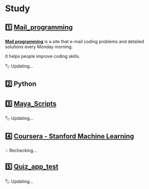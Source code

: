 # Study

## :one: [Mail_programming](https://github.com/lisy0123/Study/blob/master/Mail_programming)

**[Mail programming](https://mailprogramming.com/)** is a site that e-mail coding problems and detailed solutions every Monday morning. 

It helps people improve coding skills.

:label:  Updating...

## :two: Python

## :three: [Maya_Scripts](https://github.com/lisy0123/Maya_Scripts)

:label:  Updating...

## :four: [Coursera - Stanford Machine Learning](https://github.com/lisy0123/Coursera_Stanford_Machine_Learning)

:bulb: Rechecking...

## :five: [Quiz_app_test](https://github.com/lisy0123/quiz_app_test)

:label:  Updating...
